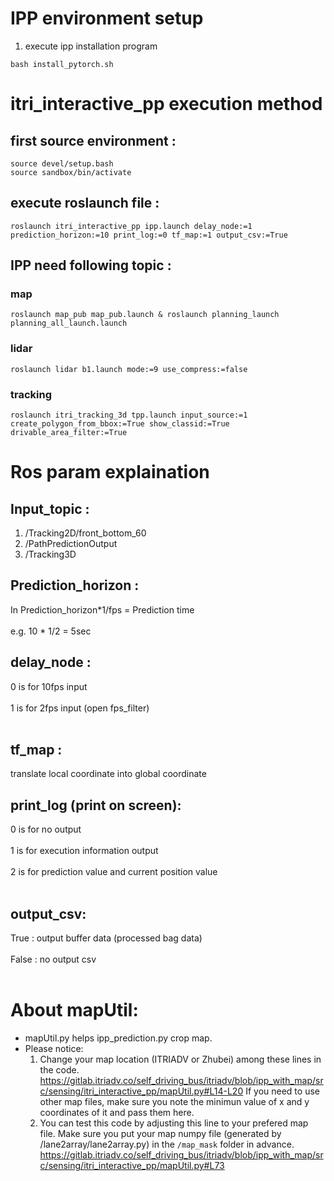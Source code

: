# IPP environment setup
1. execute ipp installation program
```
bash install_pytorch.sh
```
# itri_interactive_pp execution method
## first source environment :
```
source devel/setup.bash
source sandbox/bin/activate
```
## execute roslaunch file :
```
roslaunch itri_interactive_pp ipp.launch delay_node:=1 prediction_horizon:=10 print_log:=0 tf_map:=1 output_csv:=True
```
## IPP need following topic :

### map
```
roslaunch map_pub map_pub.launch & roslaunch planning_launch planning_all_launch.launch
```
### lidar
```
roslaunch lidar b1.launch mode:=9 use_compress:=false
```
### tracking
```
roslaunch itri_tracking_3d tpp.launch input_source:=1 create_polygon_from_bbox:=True show_classid:=True drivable_area_filter:=True
```
# Ros param explaination
## Input_topic : 
  1. /Tracking2D/front_bottom_60
  2. /PathPredictionOutput
  3. /Tracking3D

## Prediction_horizon : 
  In Prediction_horizon*1/fps = Prediction time<br></br>
  e.g. 10 * 1/2 = 5sec

## delay_node :
  0 is for 10fps input<br></br>
  1 is for 2fps input (open fps_filter)<br></br>

## tf_map :
  translate local coordinate into global coordinate

## print_log (print on screen):
  0 is for no output <br></br>
  1 is for execution information output <br></br>
  2 is for prediction value and current position value<br></br>

## output_csv:
  True : output buffer data (processed bag data)<br></br>
  False : no output csv<br></br>
  
# About mapUtil:
  * mapUtil.py helps ipp_prediction.py crop map.
  * Please notice:
    1. Change your map location (ITRIADV or Zhubei) among these lines in the code.
       https://gitlab.itriadv.co/self_driving_bus/itriadv/blob/ipp_with_map/src/sensing/itri_interactive_pp/mapUtil.py#L14-L20
       If you need to use other map files, make sure you note the minimun value of x and y coordinates of it and pass them here.
    2. You can test this code by adjusting this line to your prefered map file. Make sure you put your map numpy file (generated by /lane2array/lane2array.py) in the `/map_mask` folder in advance.
       https://gitlab.itriadv.co/self_driving_bus/itriadv/blob/ipp_with_map/src/sensing/itri_interactive_pp/mapUtil.py#L73

